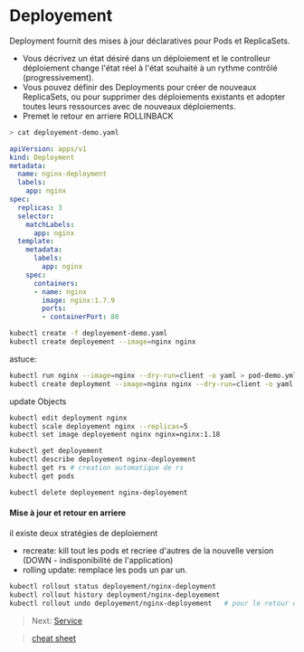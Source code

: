 # Deployement

Deployment fournit des mises à jour déclaratives pour Pods et ReplicaSets.

* Vous décrivez un état désiré dans un déploiement et le controlleur déploiement change l'état réel à l'état souhaité à un rythme contrôlé (progressivement).
* Vous pouvez définir des Deployments pour créer de nouveaux ReplicaSets, ou pour supprimer des déploiements existants et adopter toutes leurs ressources avec de nouveaux déploiements.
* Premet le retour en arriere ROLLINBACK

```bash
> cat deployement-demo.yaml
```

```yaml
apiVersion: apps/v1
kind: Deployment
metadata:
  name: nginx-deployment
  labels:
    app: nginx
spec:
  replicas: 3
  selector:
    matchLabels:
      app: nginx
  template:
    metadata:
      labels:
        app: nginx
    spec:
      containers:
      - name: nginx
        image: nginx:1.7.9
        ports:
        - containerPort: 80
```

```bash
kubectl create -f deployement-demo.yaml
kubectl create deployement --image=nginx nginx
```

astuce:

```bash
kubectl run nginx --image=nginx --dry-run=client -o yaml > pod-demo.yml
kubectl create deployment --image=nginx nginx --dry-run=client -o yaml > deployment-demo.yml
```

update Objects

```bash
kubectl edit deployment nginx
kubectl scale deployement nginx --replicas=5
kubectl set image deployement nginx nginx=nginx:1.18

```

```bash
kubectl get deployement
kubectl describe deployement nginx-deployement
kubectl get rs # creation automatique de rs
kubectl get pods
```

```bash
kubectl delete deployement nginx-deployement
```

#### Mise à jour et retour en arriere

il existe deux stratégies de deploiement

* recreate: kill tout les pods et recriee d'autres de la nouvelle version (DOWN - indisponibilité de l'application)
* rolling update: remplace les pods un par un.

```bash
kubectl rollout status deployement/nginx-deployment
kubectl rollout history deployment/nginx-deployement
kubectl rollout undo deployement/nginx-deployement   # pour le retour en arriere
```

> Next: [Service](../objects/services.md)

> [cheat sheet](../useful.md)
